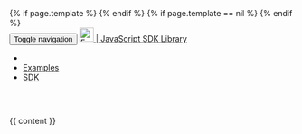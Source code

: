 <!DOCTYPE html>
<html lang="en">
<head>
  <base href="{{ site.baseurl }}/"></base>
  <meta charset="utf-8">
  <meta http-equiv="X-UA-Compatible" content="IE=edge">
  <meta name="viewport" content="width=device-width, initial-scale=1">
  <title>JavaScript Powered Forms and Form.io SDK</title>
  {% if page.template %}
    <link href="https://maxcdn.bootstrapcdn.com/bootswatch/3.3.7/{{ page.template }}/bootstrap.min.css" rel="stylesheet">
  {% endif %}
  {% if page.template == nil %}
    <link href="https://maxcdn.bootstrapcdn.com/bootstrap/3.3.7/css/bootstrap.min.css" rel="stylesheet">
  {% endif %}
  <link href="https://unpkg.com/bootstrap-vertical-tabs@1.2.2/bootstrap.vertical-tabs.min.css" rel="stylesheet">
  <link href="{{ site.baseurl }}/dist/formio.form.min.css" rel="stylesheet">
  <!-- HTML5 shim and Respond.js for IE8 support of HTML5 elements and media queries -->
  <!-- WARNING: Respond.js doesn't work if you view the page via file:// -->
  <!--[if lt IE 9]>
  <script src="https://oss.maxcdn.com/html5shiv/3.7.3/html5shiv.min.js"></script>
  <script src="https://oss.maxcdn.com/respond/1.4.2/respond.min.js"></script>
  <![endif]-->
  <script src="{{ site.baseurl }}/dist/formio.wizard.min.js"></script>
</head>
<body>
<nav class="navbar navbar-default navbar-fixed-top">
  <div class="container">
    <div class="navbar-header">
      <button type="button" class="navbar-toggle collapsed" data-toggle="collapse" data-target="#navbar" aria-expanded="false" aria-controls="navbar">
        <span class="sr-only">Toggle navigation</span>
        <span class="icon-bar"></span>
        <span class="icon-bar"></span>
        <span class="icon-bar"></span>
      </button>
      <a class="navbar-brand" href="https://form.io">
        <img height="25px;" style="display: inline;" alt="Form.io" src="https://help.form.io/assets/formio-logo.png"> | JavaScript SDK Library
      </a>
    </div>
    <div id="navbar" class="collapse navbar-collapse">
      <ul class="nav navbar-nav">
        <li {% if page.section == 'home' %}class="active"{% endif %}><a href="{{ site.baseurl }}"><span class="glyphicon glyphicon-home"></span></a></li>
        <li {% if page.section == 'examples' %}class="active"{% endif %}><a href="app/examples">Examples</a></li>
        <li {% if page.section == 'sdk'%}class="active"{% endif %}><a href="app/sdk">SDK</a></li>
      </ul>
    </div><!--/.nav-collapse -->
  </div>
</nav>
<div class="container" style="margin-top: 60px;">{{ content }}</div>
</body>
</html>
